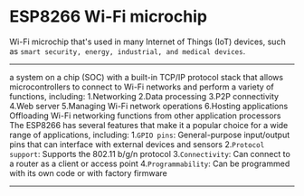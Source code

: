 # ESP8266 Wi-Fi microchip
Wi-Fi microchip that's used in many Internet of Things (IoT) devices, such as ```smart security, energy, industrial, and medical devices```.
***
a system on a chip (SOC) with a built-in TCP/IP protocol stack that allows microcontrollers to connect to Wi-Fi networks and perform a variety of functions, including: 
1.Networking 
2.Data processing 
3.P2P connectivity 
4.Web server 
5.Managing Wi-Fi network operations 
6.Hosting applications 
Offloading Wi-Fi networking functions from other application processors 
The ESP8266 has several features that make it a popular choice for a wide range of applications, including: 
1.```GPIO pins```: General-purpose input/output pins that can interface with external devices and sensors 
2.```Protocol support```: Supports the 802.11 b/g/n protocol 
3.```Connectivity```: Can connect to a router as a client or access point 
4.```Programmability```: Can be programmed with its own code or with factory firmware 
***
